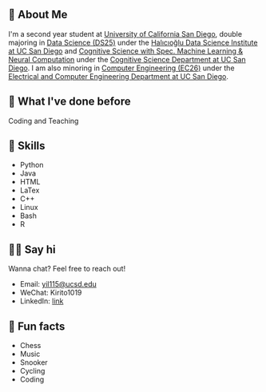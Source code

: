 ---
---

## 💯 About Me

I'm a second year student at [University of California San Diego](https://ucsd.edu/), double majoring in [Data Science (DS25)](https://datascience.ucsd.edu/academics/undergraduate/major-requirements/) under the [Halıcıoğlu Data Science Institute at UC San Diego](https://datascience.ucsd.edu/) and [Cognitive Science with Spec. Machine Learning & Neural Computation](https://cogsci.ucsd.edu/undergraduates/major/machine-learning.html) under the [Cognitive Science Department at UC San Diego](https://cogsci.ucsd.edu/). I am also minoring in [Computer Engineering (EC26)](https://ece.ucsd.edu/undergraduate/undergraduate-programs/minors) under the [Electrical and Computer Engineering Department at UC San Diego](https://ece.ucsd.edu/).

## 🦕 What I've done before

Coding and Teaching

## 💼 Skills

- Python
- Java
- HTML
- LaTex
- C++
- Linux
- Bash
- R

## 👋🏻 Say hi

Wanna chat? Feel free to reach out!

- Email: yil115@ucsd.edu
- WeChat: Kirito1019
- LinkedIn: [link](https://www.linkedin.com/in/yi-li-004452209)

## 📠 Fun facts

- Chess
- Music
- Snooker
- Cycling
- Coding
